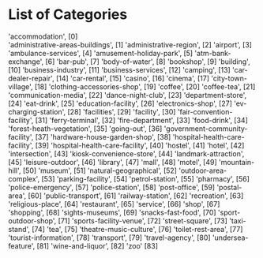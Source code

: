 # List of Categories
'accommodation',	[0]<br>
'administrative-areas-buildings',	[1]
'administrative-region',	[2]
'airport',	[3]
'ambulance-services',	[4]
'amusement-holiday-park',	[5]
'atm-bank-exchange',	[6]
'bar-pub',	[7]
'body-of-water',	[8]
'bookshop',	[9]
'building',	[10]
'business-industry',	[11]
'business-services',	[12]
'camping',	[13]
'car-dealer-repair',	[14]
'car-rental',	[15]
'casino',	[16]
'cinema',	[17]
'city-town-village',	[18]
'clothing-accessories-shop',	[19]
'coffee',	[20]
'coffee-tea',	[21]
'communication-media',	[22]
'dance-night-club',	[23]
'department-store',	[24]
'eat-drink',	[25]
'education-facility',	[26]
'electronics-shop',	[27]
'ev-charging-station',	[28]
'facilities',	[29]
'facility',	[30]
'fair-convention-facility',	[31]
'ferry-terminal',	[32]
'fire-department',	[33]
'food-drink',	[34]
'forest-heath-vegetation',	[35]
'going-out',	[36]
'government-community-facility',	[37]
'hardware-house-garden-shop',	[38]
'hospital-health-care-facility',	[39]
'hospital-health-care-facility',	[40]
'hostel',	[41]
'hotel',	[42]
'intersection',	[43]
'kiosk-convenience-store',	[44]
'landmark-attraction',	[45]
'leisure-outdoor',	[46]
'library',	[47]
'mall',	[48]
'motel',	[49]
'mountain-hill',	[50]
'museum',	[51]
'natural-geographical',	[52]
'outdoor-area-complex',	[53]
'parking-facility',	[54]
'petrol-station',	[55]
'pharmacy',	[56]
'police-emergency',	[57]
'police-station',	[58]
'post-office',	[59]
'postal-area',	[60]
'public-transport',	[61]
'railway-station',	[62]
'recreation',	[63]
'religious-place',	[64]
'restaurant',	[65]
'service',	[66]
'shop',	[67]
'shopping',	[68]
'sights-museums',	[69]
'snacks-fast-food',	[70]
'sport-outdoor-shop',	[71]
'sports-facility-venue',	[72]
'street-square',	[73]
'taxi-stand',	[74]
'tea',	[75]
'theatre-music-culture',	[76]
'toilet-rest-area',	[77]
'tourist-information',	[78]
'transport',	[79]
'travel-agency',	[80]
'undersea-feature',	[81]
'wine-and-liquor',	[82]
'zoo'	[83]
